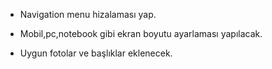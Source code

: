 - Navigation menu hizalaması yap.

- Mobil,pc,notebook gibi ekran boyutu ayarlaması yapılacak.

- Uygun fotolar ve başlıklar eklenecek.
